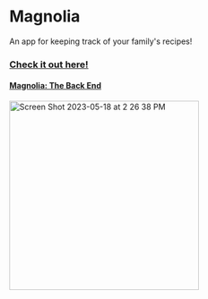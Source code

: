 # Magnolia
<p>An app for keeping track of your family's recipes!</p>

### [Check it out here!](https://magnolia-room39.netlify.app/)
#### [Magnolia: The Back End](https://github.com/nonchalamment/magnolia-back-end)

<img width="338" alt="Screen Shot 2023-05-18 at 2 26 38 PM" src="https://github.com/nonchalamment/magnolia-back-end/assets/26176522/d436edb2-5c0e-43a5-8b89-ef998ee9e9c9">

